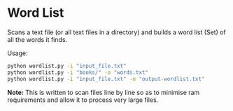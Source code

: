 # Word List

Scans a text file (or all text files in a directory) and builds a word list (Set) of all the words it finds.

Usage:

```bash
python wordlist.py -i "input_file.txt"
python wordlist.py -i "books/" -o "words.txt"
python wordlist.py -i "input_file.txt" -o "output-wordlist.txt"
```

**Note:** This is written to scan files line by line so as to minimise ram requirements and allow it to process very large files.
